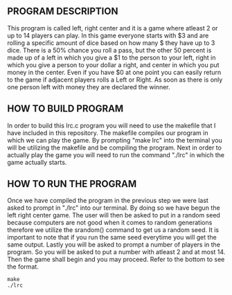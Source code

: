 PROGRAM DESCRIPTION
-------------------
This program is called left, right center and it is a game where
atleast 2 or up to 14 players can play. In this game everyone 
starts with $3 and are rolling a specific amount of dice based
on how many $ they have up to 3 dice. There is a 50% chance 
you roll a pass, but the other 50 percent is made up of a left
in which you give a $1 to the person to your left, right in which
you give a person to your dollar a right, and center in which
you put money in the center. Even if you have $0 at one point 
you can easily return to the game if adjacent players rolls a 
Left or Right. As soon as there is only one person left with 
money they are declared the winner.

HOW TO BUILD PROGRAM
--------------------
In order to build this lrc.c program you will need to use the 
makefile that I have included in this repository. The makefile 
compiles our program in which we can play the game. By prompting
"make lrc" into the terminal you will be utilizing the makefile
and be compiling the program. Next in order to actually play the
game you will need to run the command "./lrc" in which the game
actually starts.

HOW TO RUN THE PROGRAM
----------------------
Once we have compiled the program in the previous step we were 
last asked to prompt in "./lrc" into our terminal. By doing so 
we have begun the left right center game. The user will then be
asked to put in a random seed because computers are not good 
when it comes to random generations therefore we utilize the
srandom() command to get us a random seed. It is important to 
note that if you run the same seed everytime you will get the 
same output. Lastly you will be asked to prompt a number of 
players in the program. So you will be asked to put a number
with atleast 2 and at most 14. Then the game shall begin and
you may proceed. Refer to the bottom to see the format.

```
make
./lrc 
```
